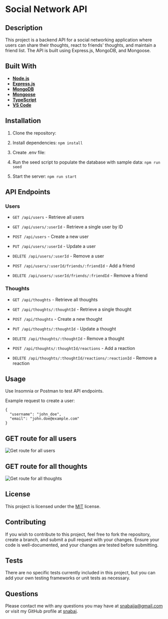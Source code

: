 # Social Network API

## Description

This project is a backend API for a social networking application where users can share their thoughts, react to friends' thoughts, and maintain a friend list. The API is built using Express.js, MongoDB, and Mongoose.

## Built With

- **[Node.js](https://nodejs.org/)**
- **[Express.js](https://expressjs.com/)**
- **[MongoDB](https://www.mongodb.com/)**
- **[Mongoose](https://mongoosejs.com/)**
- **[TypeScript](https://www.typescriptlang.org/)**
- **[VS Code](https://code.visualstudio.com/)**

## Installation

1. Clone the repository:

2. Install dependencies:
    `npm install`

3. Create .env file:

4. Run the seed script to populate the database with sample data:
    `npm run seed`

5. Start the server:
    `npm run start`

## API Endpoints

### Users

- `GET /api/users` - Retrieve all users

- `GET /api/users/:userId` - Retrieve a single user by ID

- `POST /api/users` - Create a new user

- `PUT /api/users/:userId` - Update a user

- `DELETE /api/users/:userId` - Remove a user

- `POST /api/users/:userId/friends/:friendId` - Add a friend

- `DELETE /api/users/:userId/friends/:friendId` - Remove a friend

### Thoughts

- `GET /api/thoughts` - Retrieve all thoughts

- `GET /api/thoughts/:thoughtId` - Retrieve a single thought

- `POST /api/thoughts` - Create a new thought

- `PUT /api/thoughts/:thoughtId` - Update a thought

- `DELETE /api/thoughts/:thoughtId` - Remove a thought

- `POST /api/thoughts/:thoughtId/reactions` - Add a reaction

- `DELETE /api/thoughts/:thoughtId/reactions/:reactionId` - Remove a reaction

## Usage

Use Insomnia or Postman to test API endpoints.

Example request to create a user:
```
{
  "username": "john_doe",
  "email": "john.doe@example.com"
}
```
## GET route for all users

![Get route for all users](<src/Assets/Screenshot 2025-02-22 at 10.45.12 PM.png>)

## GET route for all thoughts

![Get route for all thoughts](<src/Assets/Screenshot 2025-02-22 at 10.46.28 PM.png>)

## License

This project is licensed under the [MIT](https://opensource.org/licenses/MIT) license.

## Contributing

If you wish to contribute to this project, feel free to fork the repository, create a branch, and submit a pull request with your changes. Ensure your code is well-documented, and your changes are tested before submitting.

## Tests

There are no specific tests currently included in this project, but you can add your own testing frameworks or unit tests as necessary.

## Questions

Please contact me with any questions you may have at [snabajja@gmail.com](mailto:snabajja@gmail.com) or visit my GitHub profile at [snabaj](https://github.com/snabaj).
